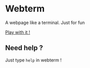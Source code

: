 Webterm
=======

A webpage like a terminal. Just for fun

[Play with it !](http://florianbezagu.github.com/Webterm/)

Need help ?
-----------

Just type `help` in webterm !